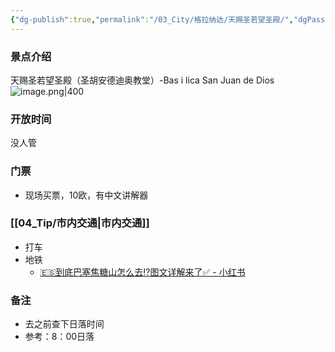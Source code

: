 ```yaml
---
{"dg-publish":true,"permalink":"/03_City/格拉纳达/天赐圣若望圣殿/","dgPassFrontmatter":true}
---
```


### 景点介绍
天赐圣若望圣殿（圣胡安德迪奥教堂）-Bas i lica San Juan de Dios
![image.png|400](https://obsidan-1314364309.cos.ap-beijing.myqcloud.com/obsidan/20250306002616880.png)


### 开放时间
没人管
### 门票
+ 现场买票，10欧，有中文讲解器
### [[04_Tip/市内交通\|市内交通]]
+ 打车
+ 地铁
	+ [🇪🇸到底巴塞焦糖山怎么去⁉️图文详解来了✅ - 小红书](https://www.xiaohongshu.com/explore/668552a9000000000a0072f0?xsec_token=AB_yTImYblO8VfoDuduD3XHtInWeQlv1RI0lYCLqm0UKE=&xsec_source=pc_search&source=unknown)


### 备注
+ 去之前查下日落时间
+  参考：8：00日落